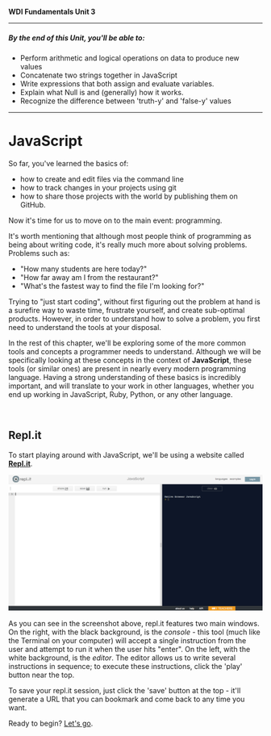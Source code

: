**WDI Fundamentals Unit 3**

---

##### By the end of this Unit, you'll be able to:
* Perform arithmetic and logical operations on data to produce new values
* Concatenate two strings together in JavaScript
* Write expressions that both assign and evaluate variables.
* Explain what Null is and (generally) how it works.
* Recognize the difference between 'truth-y' and 'false-y' values

---


# JavaScript

So far, you've learned the basics of:
- how to create and edit files via the command line
- how to track changes in your projects using git
- how to share those projects with the world by publishing them on GitHub.

Now it's time for us to move on to the main event: programming.

It's worth mentioning that although most people think of programming as being about writing code, it's really much more about solving problems. Problems such as:

- "How many students are here today?"
- "How far away am I from the restaurant?"
- "What's the fastest way to find the file I'm looking for?"

Trying to "just start coding", without first figuring out the problem at hand is a surefire way to waste time, frustrate yourself, and create sub-optimal products. However, in order to understand how to solve a problem, you first need to understand the tools at your disposal.

In the rest of this chapter, we'll be exploring some of the more common tools and concepts a programmer needs to understand. Although we will be specifically looking at these concepts in the context of **JavaScript**, these tools (or similar ones) are present in nearly every modern programming language. Having a strong understanding of these basics is incredibly important, and will translate to your work in other languages, whether you end up working in JavaScript, Ruby, Python, or any other language.

<br>

## Repl.it
To start playing around with JavaScript, we'll be using a website called **[Repl.it](http://repl.it/languages/JavaScript)**.

![repl.it Screenshot](../assets/chapter3/replit.png)

As you can see in the screenshot above, repl.it features two main windows. On the right, with the black background, is the *console* - this tool (much like the Terminal on your computer) will accept a single instruction from the user and attempt to run it when the user hits "enter". On the left, with the white background, is the *editor*. The editor allows us to write several instructions in sequence; to execute these instructions, click the 'play' button near the top.

To save your repl.it session, just click the 'save' button at the top - it'll generate a URL that you can bookmark and come back to any time you want.

Ready to begin? [Let's go](02_lesson.md).
